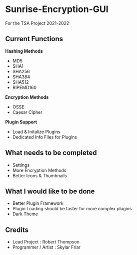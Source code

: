 # Sunrise-Encryption-GUI
For the TSA Project 2021-2022

## Current Functions

**Hashing Methods**
- MD5
- SHA1
- SHA256
- SHA384
- SHA512
- RIPEMD160

**Encryption Methods**
- OSSE
- Caesar Cipher

**Plugin Support**
- Load & Initalize Plugins
- Dedicated Info Files for Plugins

## What needs to be completed

- Settings
- More Encryption Methods
- Better Icons & Thumbnails

## What I would like to be done

- Better Plugin Framework
- Plugin Loading should be faster for more complex plugins
- Dark Theme

## Credits

- Lead Project : Robert Thompson
- Programmer / Artist : Skylar Friar
